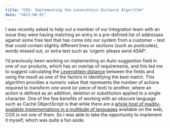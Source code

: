 ```yaml
---
title: "COS: Implementing the Levenshtein Distance Algorithm"
date: "2013-08-01"
---
```


I was recently asked to help out a member of our Integration team with an issue they were having matching an entry in a pre-defined list of addresses against some free text that has come into our system from a customer – text that could contain slightly different lines or sections (such as postcodes), words missed out, or extra text such as ‘urgent: please send ASAP’.

I’d previously been working on implementing an Auto-suggestion field in one of our products, which has an overlap of requirements, and this led me to suggest calculating the [Levenshtein distance](https://en.wikipedia.org/wiki/Levenshtein_distance) between the fields and using the result as one of the factors in identifying the best match. This algorithm provides a numeric value that represents the number of actions required to transform one word (or piece of text) to another, where an action is defined as an addition, deletion or substitution applied to a single character.
One of the few benefits of working with an obscure language such as Caché ObjectScript is that while there are a [whole host of readily-available implementations in a multitude of languages](https://en.wikibooks.org/wiki/Algorithm_Implementation/Strings/Levenshtein_distance) available on the web, COS is not one of them. So I was able to take the opportunity to implement it myself, which was quite a fun aside.
